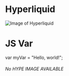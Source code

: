 # Hyperliquid

![Image of Hyperliquid ](https://octodex.github.com/images/yaktocat.png)

# JS Var
var myVar = "Hello, world!";
###### No HYPE IMAGE AVAILABLE
